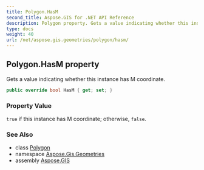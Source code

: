 ```yaml
---
title: Polygon.HasM
second_title: Aspose.GIS for .NET API Reference
description: Polygon property. Gets a value indicating whether this instance has M coordinate.
type: docs
weight: 40
url: /net/aspose.gis.geometries/polygon/hasm/
---
```

## Polygon.HasM property

Gets a value indicating whether this instance has M coordinate.

```csharp
public override bool HasM { get; set; }
```

### Property Value

`true` if this instance has M coordinate; otherwise, `false`.

### See Also

* class [Polygon](../)
* namespace [Aspose.Gis.Geometries](../../polygon/)
* assembly [Aspose.GIS](../../../)


